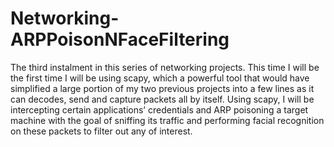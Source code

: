 # Networking-ARPPoisonNFaceFiltering

The third instalment in this series of networking projects. This time I will be the first time I will be using scapy, which a powerful tool that would have simplified a large portion of my two previous projects into a few lines as it can decodes, send and capture packets all by itself. Using scapy, I will be intercepting certain applications’ credentials and ARP poisoning a target machine with the goal of sniffing its traffic and performing facial recognition on these packets to filter out any of interest.
